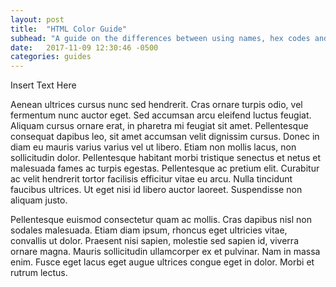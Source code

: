 ```yaml
---
layout: post
title:  "HTML Color Guide"
subhead: "A guide on the differences between using names, hex codes and numerical values when defining color in CSS."
date:   2017-11-09 12:30:46 -0500
categories: guides
---
```

Insert Text Here

Aenean ultrices cursus nunc sed hendrerit. Cras ornare turpis odio, vel fermentum nunc auctor eget. Sed accumsan arcu eleifend luctus feugiat. Aliquam cursus ornare erat, in pharetra mi feugiat sit amet. Pellentesque consequat dapibus leo, sit amet accumsan velit dignissim cursus. Donec in diam eu mauris varius varius vel ut libero. Etiam non mollis lacus, non sollicitudin dolor. Pellentesque habitant morbi tristique senectus et netus et malesuada fames ac turpis egestas. Pellentesque ac pretium elit. Curabitur ac velit hendrerit tortor facilisis efficitur vitae eu arcu. Nulla tincidunt faucibus ultrices. Ut eget nisi id libero auctor laoreet. Suspendisse non aliquam justo.

Pellentesque euismod consectetur quam ac mollis. Cras dapibus nisl non sodales malesuada. Etiam diam ipsum, rhoncus eget ultricies vitae, convallis ut dolor. Praesent nisi sapien, molestie sed sapien id, viverra ornare magna. Mauris sollicitudin ullamcorper ex et pulvinar. Nam in massa enim. Fusce eget lacus eget augue ultrices congue eget in dolor. Morbi et rutrum lectus.
